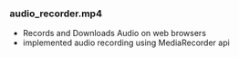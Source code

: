 ### audio_recorder.mp4
- Records and Downloads Audio on web browsers
- implemented audio recording using MediaRecorder api
